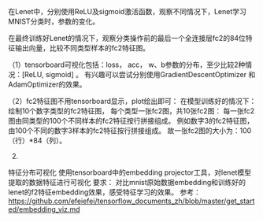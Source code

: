 在Lenet中，分别使用ReLU及sigmoid激活函数，观察不同情况下，Lenet学习MNIST分类时，参数的变化。

在最终训练好Lenet的情况下，观察分类操作前的最后一个全连接层fc2的84位特征输出向量，比较不同类型样本的fc2特征图。

（1）tensorboard可视化包括：loss， acc， w、b参数的分布，至少比较2种情况：[ReLU, sigmoid] 。
有兴趣可以尝试分别使用GradientDescentOptimizer 和AdamOptimizer的效果。

（2）fc2特征图不用tensorboard显示，plot绘出即可：
在模型训练好的情况下：绘制10个数字类型的fc2特征图，
每个类型一张fc2图，共10张fc2图：
每一张fc2图由同类型的100个不同样本的fc2特征按行拼接组成。
例如数字3的fc2特征图，由100个不同的数字3样本的fc2特征按行拼接组成。
故一张fc2图的大小为：100（行）*84（列）。

2.
特征分布可视化
使用tensorboard中的embedding projector工具，对lenet模型提取的数据特征进行可视化
要求：
对比mnist原始数据embedding和训练好的lenet的f2特征embedding效果，感受特征学习的效果。
参考：https://github.com/efeiefei/tensorflow_documents_zh/blob/master/get_started/embedding_viz.md
